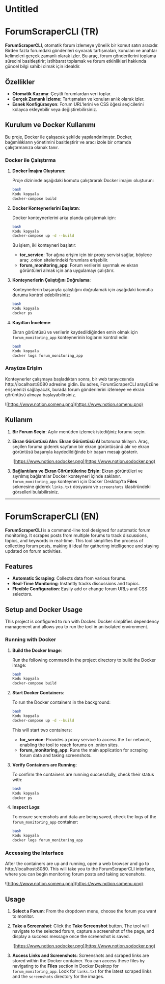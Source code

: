 # Untitled

# ForumScraperCLI (TR)

**ForumScraperCLI**, otomatik forum izlemeye yönelik bir komut satırı aracıdır. Birden fazla forumdaki gönderileri sıyırarak tartışmaları, konuları ve anahtar kelimeleri gerçek zamanlı olarak izler. Bu araç, forum gönderilerini toplama sürecini basitleştirir; istihbarat toplamak ve forum etkinlikleri hakkında güncel bilgi sahibi olmak için idealdir.

## Özellikler

- **Otomatik Kazıma**: Çeşitli forumlardan veri toplar.
- **Gerçek Zamanlı İzleme**: Tartışmaları ve konuları anlık olarak izler.
- **Esnek Konfigürasyon**: Forum URL'lerini ve CSS öğesi seçicilerini kolayca ekleyebilir veya değiştirebilirsiniz.

## Kurulum ve Docker Kullanımı

Bu proje, Docker ile çalışacak şekilde yapılandırılmıştır. Docker, bağımlılıkların yönetimini basitleştirir ve aracı izole bir ortamda çalıştırmanıza olanak tanır.

### Docker ile Çalıştırma

1. **Docker İmajını Oluşturun**:
    
    Proje dizininde aşağıdaki komutu çalıştırarak Docker imajını oluşturun:
    
    ```bash
    bash
    Kodu kopyala
    docker-compose build
    
    ```
    
2. **Docker Konteynerlerini Başlatın**:
    
    Docker konteynerlerini arka planda çalıştırmak için:
    
    ```bash
    bash
    Kodu kopyala
    docker-compose up -d --build
    
    ```
    
    Bu işlem, iki konteyneri başlatır:
    
    - **tor_service**: Tor ağına erişim için bir proxy servisi sağlar, böylece araç .onion sitelerindeki forumlara erişebilir.
    - **forum_monitoring_app**: Forum verilerini sıyırmak ve ekran görüntüleri almak için ana uygulamayı çalıştırır.
3. **Konteynerlerin Çalıştığını Doğrulama**:
    
    Konteynerlerin başarıyla çalıştığını doğrulamak için aşağıdaki komutla durumu kontrol edebilirsiniz:
    
    ```bash
    bash
    Kodu kopyala
    docker ps
    
    ```
    
4. **Kayıtları İnceleme**:
    
    Ekran görüntüsü ve verilerin kaydedildiğinden emin olmak için `forum_monitoring_app` konteynerinin loglarını kontrol edin:
    
    ```bash
    bash
    Kodu kopyala
    docker logs forum_monitoring_app
    
    ```
    

### Arayüze Erişim

Konteynerler çalışmaya başladıktan sonra, bir web tarayıcısında http://localhost:8080 adresine gidin. Bu adres, ForumScraperCLI arayüzüne erişmenizi sağlayacak, burada forum gönderilerini izlemeye ve ekran görüntüsü almaya başlayabilirsiniz.

![https://www.notion.somenu.png](https://www.notion.somenu.png)

## Kullanım

1. **Bir Forum Seçin**: Açılır menüden izlemek istediğiniz forumu seçin.
2. **Ekran Görüntüsü Alın**: **Ekran Görüntüsü Al** butonuna tıklayın. Araç, seçilen foruma giderek sayfanın bir ekran görüntüsünü alır ve ekran görüntüsü başarıyla kaydedildiğinde bir başarı mesajı gösterir.
    
    ![https://www.notion.sodocker.png](https://www.notion.sodocker.png)
    
3. **Bağlantılara ve Ekran Görüntülerine Erişin**: Ekran görüntüleri ve sıyrılmış bağlantılar Docker konteyneri içinde saklanır. `forum_monitoring_app` konteyneri için Docker Desktop'ta **Files** sekmesine giderek `links.txt` dosyasını ve `screenshots` klasöründeki görselleri bulabilirsiniz.

---

# ForumScraperCLI (EN)

**ForumScraperCLI** is a command-line tool designed for automatic forum monitoring. It scrapes posts from multiple forums to track discussions, topics, and keywords in real-time. This tool simplifies the process of collecting forum posts, making it ideal for gathering intelligence and staying updated on forum activities.

## Features

- **Automatic Scraping**: Collects data from various forums.
- **Real-Time Monitoring**: Instantly tracks discussions and topics.
- **Flexible Configuration**: Easily add or change forum URLs and CSS selectors.

## Setup and Docker Usage

This project is configured to run with Docker. Docker simplifies dependency management and allows you to run the tool in an isolated environment.

### Running with Docker

1. **Build the Docker Image**:
    
    Run the following command in the project directory to build the Docker image:
    
    ```bash
    bash
    Kodu kopyala
    docker-compose build
    
    ```
    
2. **Start Docker Containers**:
    
    To run the Docker containers in the background:
    
    ```bash
    bash
    Kodu kopyala
    docker-compose up -d --build
    
    ```
    
    This will start two containers:
    
    - **tor_service**: Provides a proxy service to access the Tor network, enabling the tool to reach forums on .onion sites.
    - **forum_monitoring_app**: Runs the main application for scraping forum data and taking screenshots.
3. **Verify Containers are Running**:
    
    To confirm the containers are running successfully, check their status with:
    
    ```bash
    bash
    Kodu kopyala
    docker ps
    
    ```
    
4. **Inspect Logs**:
    
    To ensure screenshots and data are being saved, check the logs of the `forum_monitoring_app` container:
    
    ```bash
    bash
    Kodu kopyala
    docker logs forum_monitoring_app
    
    ```
    

### Accessing the Interface

After the containers are up and running, open a web browser and go to http://localhost:8080. This will take you to the ForumScraperCLI interface, where you can begin monitoring forum posts and taking screenshots.

![https://www.notion.somenu.png](https://www.notion.somenu.png)

## Usage

1. **Select a Forum**: From the dropdown menu, choose the forum you want to monitor.
2. **Take a Screenshot**: Click the **Take Screenshot** button. The tool will navigate to the selected forum, capture a screenshot of the page, and display a success message once the screenshot is saved.
    
    ![https://www.notion.sodocker.png](https://www.notion.sodocker.png)
    
3. **Access Links and Screenshots**: Screenshots and scraped links are stored within the Docker container. You can access these files by navigating to the **Files** section in Docker Desktop for `forum_monitoring_app`. Look for `links.txt` for the latest scraped links and the `screenshots` directory for the images.